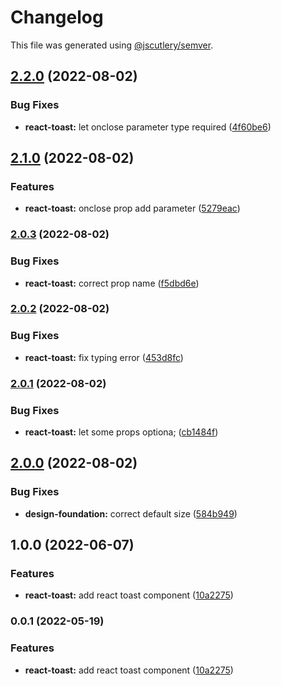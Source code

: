 # Changelog

This file was generated using [@jscutlery/semver](https://github.com/jscutlery/semver).

## [2.2.0](https://gitlab.migoinc.com/migotv/paintbox/compare/react-toast@2.1.0...react-toast@2.2.0) (2022-08-02)


### Bug Fixes

* **react-toast:** let onclose parameter type required ([4f60be6](https://gitlab.migoinc.com/migotv/paintbox/commit/4f60be6fdcfa43dff7da5222201092f1a7daa417))

## [2.1.0](https://gitlab.migoinc.com/migotv/paintbox/compare/react-toast@2.0.3...react-toast@2.1.0) (2022-08-02)


### Features

* **react-toast:** onclose prop add parameter ([5279eac](https://gitlab.migoinc.com/migotv/paintbox/commit/5279eace198aae660c1b44d6485dbc70bb7d1ea0))

### [2.0.3](https://gitlab.migoinc.com/migotv/paintbox/compare/react-toast@2.0.2...react-toast@2.0.3) (2022-08-02)


### Bug Fixes

* **react-toast:** correct prop name ([f5dbd6e](https://gitlab.migoinc.com/migotv/paintbox/commit/f5dbd6e8da948512a7449067213f80d6d909e9ef))

### [2.0.2](https://gitlab.migoinc.com/migotv/paintbox/compare/react-toast@2.0.1...react-toast@2.0.2) (2022-08-02)


### Bug Fixes

* **react-toast:** fix typing error ([453d8fc](https://gitlab.migoinc.com/migotv/paintbox/commit/453d8fc942f57eba8efbd72602920d90cc6f986e))

### [2.0.1](https://gitlab.migoinc.com/migotv/paintbox/compare/react-toast@2.0.0...react-toast@2.0.1) (2022-08-02)


### Bug Fixes

* **react-toast:** let some props optiona; ([cb1484f](https://gitlab.migoinc.com/migotv/paintbox/commit/cb1484f54ea62aa97af68d5aec0b4cbf7a511f39))

## [2.0.0](https://gitlab.migoinc.com/migotv/paintbox/compare/react-toast@1.0.0...react-toast@2.0.0) (2022-08-02)


### Bug Fixes

* **design-foundation:** correct default size ([584b949](https://gitlab.migoinc.com/migotv/paintbox/commit/584b9493e6585b993d326b2dbb392cb7c79021c7))

## 1.0.0 (2022-06-07)


### Features

* **react-toast:** add react toast component ([10a2275](https://gitlab.migoinc.com/migotv/paintbox/commit/10a2275cd502bac0d09315492c3f821a31885f4b))

### 0.0.1 (2022-05-19)


### Features

* **react-toast:** add react toast component ([10a2275](https://gitlab.migoinc.com/migotv/paintbox/commit/10a2275cd502bac0d09315492c3f821a31885f4b))
